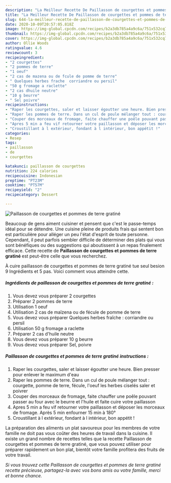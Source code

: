 ```yaml
---
description: "La Meilleur Recette De Paillasson de courgettes et pommes de terre gratiné"
title: "La Meilleur Recette De Paillasson de courgettes et pommes de terre gratiné"
slug: 644-la-meilleur-recette-de-paillasson-de-courgettes-et-pommes-de-terre-gratine
date: 2020-10-09T20:57:05.818Z
image: https://img-global.cpcdn.com/recipes/b2a3db785a4a9c6a/751x532cq70/paillasson-de-courgettes-et-pommes-de-terre-gratine-photo-principale-de-la-recette.jpg
thumbnail: https://img-global.cpcdn.com/recipes/b2a3db785a4a9c6a/751x532cq70/paillasson-de-courgettes-et-pommes-de-terre-gratine-photo-principale-de-la-recette.jpg
cover: https://img-global.cpcdn.com/recipes/b2a3db785a4a9c6a/751x532cq70/paillasson-de-courgettes-et-pommes-de-terre-gratine-photo-principale-de-la-recette.jpg
author: Ollie Woods
ratingvalue: 4.6
reviewcount: 3
recipeingredient:
- "2 courgettes"
- "2 pommes de terre"
- "1 oeuf"
- "2 cas de mazena ou de fcule de pomme de terre"
- " Quelques herbes frache  corriandre ou persil"
- "50 g fromage a raclette"
- "2 cas dhuile neutre"
- "10 g beurre"
- " Sel poivre"
recipeinstructions:
- "Raper les courgettes, saler et laisser égoutter une heure. Bien presser pour enlever le maximum d&#39;eau"
- "Raper les pommes de terre. Dans un cul de poule mélanger tout : courgette, pomme de terre, fécule, l&#39;oeuf les herbes ciselés saler et poivrer"
- "Couper des morceaux de fromage, faite chauffer une poêle pouvant passer au four avec le beurre et l&#39;huile et faite cuire votre paillasson"
- "Apres 5 min a feu vif retourner votre paillasson et déposer les morceaux de fromage. Après 5 min enfourner 15 min à 180°"
- "Croustillant à l extérieur, fondant à l intérieur, bon appétit !"
categories:
- Resep
tags:
- paillasson
- de
- courgettes

katakunci: paillasson de courgettes 
nutrition: 224 calories
recipecuisine: Indonesian
preptime: "PT23M"
cooktime: "PT57M"
recipeyield: "2"
recipecategory: Dessert

---
```



![Paillasson de courgettes et pommes de terre gratiné](https://img-global.cpcdn.com/recipes/b2a3db785a4a9c6a/751x532cq70/paillasson-de-courgettes-et-pommes-de-terre-gratine-photo-principale-de-la-recette.jpg)

Beaucoup de gens aiment cuisiner et pensent que c'est le passe-temps idéal pour se détendre. Une cuisine pleine de produits frais qui sentent bon est particulière pour alléger un peu l'état d'esprit de toute personne. Cependant, il peut parfois sembler difficile de déterminer des plats qui vous sont bénéfiques ou des suggestions qui aboutissent à un repas finalement efficace. Cette recette de <strong> Paillasson de courgettes et pommes de terre gratiné </strong> est peut-être celle que vous recherchez.

<!--inarticleads1-->

À cuire paillasson de courgettes et pommes de terre gratiné tue seul besion 9 Ingrédients et 5 pas. Voici comment vous atteindre cette.

##### Ingrédients de paillasson de courgettes et pommes de terre gratiné :

1. Vous devez vous préparer 2 courgettes
1. Préparer 2 pommes de terre
1. Utilisation 1 oeuf
1. Utilisation 2 cas de maïzena ou de fécule de pomme de terre
1. Vous devez vous préparer  Quelques herbes fraîche : corriandre ou persil
1. Utilisation 50 g fromage a raclette
1. Préparer 2 cas d&#39;huile neutre
1. Vous devez vous préparer 10 g beurre
1. Vous devez vous préparer  Sel, poivre




<!--inarticleads2-->

##### Paillasson de courgettes et pommes de terre gratiné instructions :

1. Raper les courgettes, saler et laisser égoutter une heure. Bien presser pour enlever le maximum d&#39;eau
1. Raper les pommes de terre. Dans un cul de poule mélanger tout : courgette, pomme de terre, fécule, l&#39;oeuf les herbes ciselés saler et poivrer
1. Couper des morceaux de fromage, faite chauffer une poêle pouvant passer au four avec le beurre et l&#39;huile et faite cuire votre paillasson
1. Apres 5 min a feu vif retourner votre paillasson et déposer les morceaux de fromage. Après 5 min enfourner 15 min à 180°
1. Croustillant à l extérieur, fondant à l intérieur, bon appétit !




<!--inarticleads1-->

<p>
La préparation des aliments un plat savoureux pour les membres de votre famille ne doit pas vous coûter des heures de travail dans la cuisine. Il existe un grand nombre de recettes telles que la recette Paillasson de courgettes et pommes de terre gratiné, que vous pouvez utiliser pour préparer rapidement un bon plat, bientôt votre famille profitera des fruits de votre travail.
</p>

<p>
<i>Si vous trouvez cette Paillasson de courgettes et pommes de terre gratiné recette précieuse, partagez-la avec vos bons amis ou votre famille, merci et bonne chance.</i>
</p>
